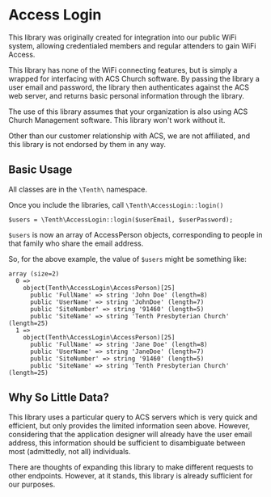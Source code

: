 Access Login
============

This library was originally created for integration into our public WiFi system, allowing credentialed members and regular attenders to gain WiFi Access.

This library has none of the WiFi connecting features, but is simply a wrapped for interfacing with ACS Church software.  By passing the library a user email and password, the library then authenticates against the ACS web server, and returns basic personal information through the library. 

The use of this library assumes that your organization is also using ACS Church Management software.  This library won't work without it.  

Other than our customer relationship with ACS, we are not affiliated, and this library is not endorsed by them in any way.  

## Basic Usage

All classes are in the `\Tenth\` namespace. 

Once you include the libraries, call `\Tenth\AccessLogin::login()`

	$users = \Tenth\AccessLogin::login($userEmail, $userPassword);
	
`$users` is now an array of AccessPerson objects, corresponding to people in that family who share the email address. 

So, for the above example, the value of `$users` might be something like:

	array (size=2)
	  0 => 
	    object(Tenth\AccessLogin\AccessPerson)[25]
	      public 'FullName' => string 'John Doe' (length=8)
	      public 'UserName' => string 'JohnDoe' (length=7)
	      public 'SiteNumber' => string '91460' (length=5)
	      public 'SiteName' => string 'Tenth Presbyterian Church' (length=25)
	  1 => 
	    object(Tenth\AccessLogin\AccessPerson)[25]
	      public 'FullName' => string 'Jane Doe' (length=8)
	      public 'UserName' => string 'JaneDoe' (length=7)
	      public 'SiteNumber' => string '91460' (length=5)
	      public 'SiteName' => string 'Tenth Presbyterian Church' (length=25)


## Why So Little Data?

This library uses a particular query to ACS servers which is very quick and efficient, but only provides the limited information seen above.  However, considering that the application designer will already have the user email address, this information should be sufficient to disambiguate between most (admittedly, not all) individuals. 

There are thoughts of expanding this library to make different requests to other endpoints.  However, at it stands, this library is already sufficient for our purposes. 
